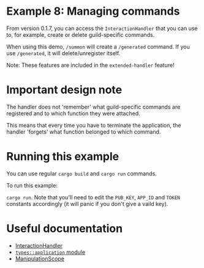 # Example 8: Managing commands

From version 0.1.7, you can access the `InteractionHandler` that you can use to, for example, create or delete guild-specific commands.

When using this demo, `/summon` will create a `/generated` command. If you use `/generated`, it will delete/unregister itself.

Note: These features are included in the `extended-handler` feature!

# Important design note
The handler does not 'remember' what guild-specific commands are registered and to which function they were attached.

This means that every time you have to terminate the application, the handler 'forgets' what function belonged to which command.

# Running this example
You can use regular `cargo build` and `cargo run` commands.

To run this example:

`cargo run`. Note that you'll need to edit the `PUB_KEY`, `APP_ID` and `TOKEN` constants accordingly (it will panic if you don't give a vaild key).

# Useful documentation
- [InteractionHandler](https://docs.rs/rusty_interaction/latest/rusty_interaction/handler/struct.InteractionHandler.html)
- [`types::application` module](https://docs.rs/rusty_interaction/latest/rusty_interaction/types/application/index.html)
- [ManipulationScope](https://docs.rs/rusty_interaction/latest/rusty_interaction/handler/enum.ManipulationScope.html)
